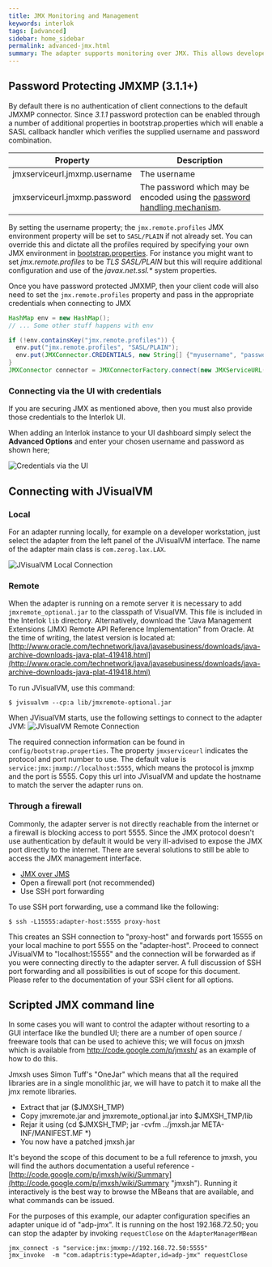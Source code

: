 ```yaml
---
title: JMX Monitoring and Management
keywords: interlok
tags: [advanced]
sidebar: home_sidebar
permalink: advanced-jmx.html
summary: The adapter supports monitoring over JMX. This allows developers and administrators to connect to the adapter JVM with standard tools (JConsole, JVisualVM and any other tool that supports JMX). By default, the adapter exposes a JMXMP  connector on TCP port 5555; this is configurable via the jmxserviceurl setting in your bootstrap.properties
---
```


## Password Protecting JMXMP (3.1.1+) ##

By default there is no authentication of client connections to the default JMXMP connector. Since _3.1.1_ password protection can be enabled through a number of additional properties in bootstrap.properties which will enable a SASL callback handler which verifies the supplied username and password combination.


| Property | Description |
|----|----|
| jmxserviceurl.jmxmp.username | The username
| jmxserviceurl.jmxmp.password | The password which may be encoded using the [password handling mechanism](/pages/advanced/advanced-password-handling).|

By setting the username property; the `jmx.remote.profiles` JMX environment property will be set to `SASL/PLAIN` if not already set. You can override this and dictate all the profiles required by specifying your own JMX environment in [bootstrap.properties](/pages/user-guide/adapter-bootstrap#jmx-component). For instance you might want to set _jmx.remote.profiles_ to be _TLS SASL/PLAIN_ but this will require additional configuration and use of the _javax.net.ssl.*_ system properties.

Once you have password protected JMXMP, then your client code will also need to set the `jmx.remote.profiles` property and pass in the appropriate credentials when connecting to JMX

```java
HashMap env = new HashMap();
// ... Some other stuff happens with env

if (!env.containsKey("jmx.remote.profiles")) {
  env.put("jmx.remote.profiles", "SASL/PLAIN");
  env.put(JMXConnector.CREDENTIALS, new String[] {"myusername", "password"});
}
JMXConnector connector = JMXConnectorFactory.connect(new JMXServiceURL("service:jmxmp://localhost:5555"), env);

```

### Connecting via the UI with credentials ###

If you are securing JMX as mentioned above, then you must also provide those credentials to the Interlok UI.

When adding an Interlok instance to your UI dashboard simply select the **Advanced Options** and enter your chosen username and password as shown here;

![Credentials via the UI](../../images/jmx/add-adapter-credentials.png)

## Connecting with JVisualVM ##

### Local ###

For an adapter running locally, for example on a developer workstation, just select the adapter from the left panel of the JVisualVM interface. The name of the adapter main class is `com.zerog.lax.LAX`.

![JVisualVM Local Connection](../../images/jmx/jvisualvm-local-connection.png)

### Remote ###

When the adapter is running on a remote server it is necessary to add `jmxremote_optional.jar` to the classpath of VisualVM. This file is included in the Interlok `lib` directory. Alternatively, download the "Java Management Extensions (JMX) Remote API Reference Implementation" from Oracle. At the time of writing, the latest version is located at: [http://www.oracle.com/technetwork/java/javasebusiness/downloads/java-archive-downloads-java-plat-419418.html](http://www.oracle.com/technetwork/java/javasebusiness/downloads/java-archive-downloads-java-plat-419418.html)

To run JVisualVM, use this command:

```
$ jvisualvm --cp:a lib/jmxremote-optional.jar
```

When JVisualVM starts, use the following settings to connect to the adapter JVM:
![JVisualVM Remote Connection](../../images/jmx/jvisualvm-remote-connection.png)

The required connection information can be found in `config/bootstrap.properties`. The property `jmxserviceurl` indicates the protocol and port number to use. The default value is `service:jmx:jmxmp://localhost:5555`, which means the protocol is jmxmp and the port is 5555. Copy this url into JVisualVM and update the hostname to match the server the adapter runs on.

### Through a firewall ###

Commonly, the adapter server is not directly reachable from the internet or a firewall is blocking access to port 5555. Since the JMX protocol doesn't use authentication by default it would be very ill-advised to expose the JMX port directly to the internet. There are several solutions to still be able to access the JMX management interface.

* [JMX over JMS](/pages/advanced/advanced-jmx-jms)
* Open a firewall port (not recommended)
* Use SSH port forwarding

To use SSH port forwarding, use a command like the following:

```
$ ssh -L15555:adapter-host:5555 proxy-host
```

This creates an SSH connection to "proxy-host" and forwards port 15555 on your local machine to port 5555 on the "adapter-host". Proceed to connect JVisualVM to "localhost:15555" and the connection will be forwarded as if you were connecting directly to the adapter server. A full discussion of SSH port forwarding and all possibilities is out of scope for this document. Please refer to the documentation of your SSH client for all options.

## Scripted JMX command line ##

In some cases you will want to control the adapter without resorting to a GUI interface like the bundled UI; there are a number of open source / freeware tools that can be used to achieve this; we will focus on jmxsh which is available from http://code.google.com/p/jmxsh/ as an example of how to do this.

Jmxsh uses Simon Tuff's "OneJar" which means that all the required libraries are in a single monolithic jar, we will have to patch it to make all the jmx remote libraries.

- Extract that jar ($JMXSH_TMP)
- Copy jmxremote.jar and jmxremote_optional.jar into $JMXSH_TMP/lib
- Rejar it using (cd $JMXSH_TMP; jar -cvfm ../jmxsh.jar META-INF/MANIFEST.MF *)
- You now have a patched jmxsh.jar

It's beyond the scope of this document to be a full reference to jmxsh, you will find the authors documentation a useful reference - [http://code.google.com/p/jmxsh/wiki/Summary](http://code.google.com/p/jmxsh/wiki/Summary "jmxsh"). Running it interactively is the best way to browse the MBeans that are available, and what commands can be issued.

For the purposes of this example, our adapter configuration specifies an adapter unique id of "adp-jmx". It is running on the host 192.168.72.50; you can stop the adapter by invoking `requestClose` on the `AdapterManagerMBean`

```
jmx_connect -s "service:jmx:jmxmp://192.168.72.50:5555"
jmx_invoke  -m "com.adaptris:type=Adapter,id=adp-jmx" requestClose
```